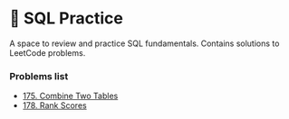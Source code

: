# 🐬 SQL Practice

A space to review and practice SQL fundamentals.
Contains solutions to LeetCode problems.

### Problems list
- [175. Combine Two Tables](https://leetcode.com/problems/combine-two-tables/description/)
- [178. Rank Scores](https://leetcode.com/problems/rank-scores/description/)
